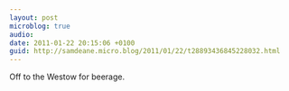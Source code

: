 ```yaml
---
layout: post
microblog: true
audio: 
date: 2011-01-22 20:15:06 +0100
guid: http://samdeane.micro.blog/2011/01/22/t28893436845228032.html
---
```

Off to the Westow for beerage.
